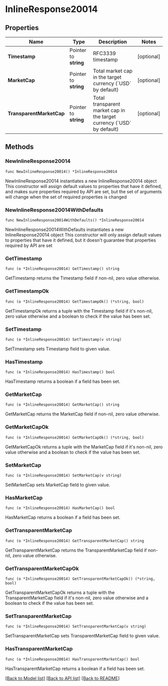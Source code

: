 # InlineResponse20014

## Properties

Name | Type | Description | Notes
------------ | ------------- | ------------- | -------------
**Timestamp** | Pointer to **string** | RFC3339 timestamp | [optional] 
**MarketCap** | Pointer to **string** | Total market cap in the target currency (&#x60;USD&#x60; by default) | [optional] 
**TransparentMarketCap** | Pointer to **string** | Total transparent market cap in the target currency (&#x60;USD&#x60; by default) | [optional] 

## Methods

### NewInlineResponse20014

`func NewInlineResponse20014() *InlineResponse20014`

NewInlineResponse20014 instantiates a new InlineResponse20014 object
This constructor will assign default values to properties that have it defined,
and makes sure properties required by API are set, but the set of arguments
will change when the set of required properties is changed

### NewInlineResponse20014WithDefaults

`func NewInlineResponse20014WithDefaults() *InlineResponse20014`

NewInlineResponse20014WithDefaults instantiates a new InlineResponse20014 object
This constructor will only assign default values to properties that have it defined,
but it doesn't guarantee that properties required by API are set

### GetTimestamp

`func (o *InlineResponse20014) GetTimestamp() string`

GetTimestamp returns the Timestamp field if non-nil, zero value otherwise.

### GetTimestampOk

`func (o *InlineResponse20014) GetTimestampOk() (*string, bool)`

GetTimestampOk returns a tuple with the Timestamp field if it's non-nil, zero value otherwise
and a boolean to check if the value has been set.

### SetTimestamp

`func (o *InlineResponse20014) SetTimestamp(v string)`

SetTimestamp sets Timestamp field to given value.

### HasTimestamp

`func (o *InlineResponse20014) HasTimestamp() bool`

HasTimestamp returns a boolean if a field has been set.

### GetMarketCap

`func (o *InlineResponse20014) GetMarketCap() string`

GetMarketCap returns the MarketCap field if non-nil, zero value otherwise.

### GetMarketCapOk

`func (o *InlineResponse20014) GetMarketCapOk() (*string, bool)`

GetMarketCapOk returns a tuple with the MarketCap field if it's non-nil, zero value otherwise
and a boolean to check if the value has been set.

### SetMarketCap

`func (o *InlineResponse20014) SetMarketCap(v string)`

SetMarketCap sets MarketCap field to given value.

### HasMarketCap

`func (o *InlineResponse20014) HasMarketCap() bool`

HasMarketCap returns a boolean if a field has been set.

### GetTransparentMarketCap

`func (o *InlineResponse20014) GetTransparentMarketCap() string`

GetTransparentMarketCap returns the TransparentMarketCap field if non-nil, zero value otherwise.

### GetTransparentMarketCapOk

`func (o *InlineResponse20014) GetTransparentMarketCapOk() (*string, bool)`

GetTransparentMarketCapOk returns a tuple with the TransparentMarketCap field if it's non-nil, zero value otherwise
and a boolean to check if the value has been set.

### SetTransparentMarketCap

`func (o *InlineResponse20014) SetTransparentMarketCap(v string)`

SetTransparentMarketCap sets TransparentMarketCap field to given value.

### HasTransparentMarketCap

`func (o *InlineResponse20014) HasTransparentMarketCap() bool`

HasTransparentMarketCap returns a boolean if a field has been set.


[[Back to Model list]](../README.md#documentation-for-models) [[Back to API list]](../README.md#documentation-for-api-endpoints) [[Back to README]](../README.md)


